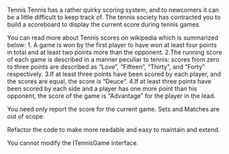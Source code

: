 Tennis
Tennis has a rather quirky scoring system, and to newcomers it can be a little difficult to keep track of. The tennis society has contracted you to build a scoreboard to display the current score during tennis games.

You can read more about Tennis scores on wikipedia which is summarized below:
	1. A game is won by the first player to have won at least four points in total and at least two points more than the opponent.
	2.The running score of each game is described in a manner peculiar to tennis: scores from zero to three points are described as “Love”, “Fifteen”, “Thirty”, and “Forty” respectively.
	3.If at least three points have been scored by each player, and the scores are equal, the score is “Deuce”.
	4.If at least three points have been scored by each side and a player has one more point than his opponent, the score of the game is “Advantage” for the player in the lead.

You need only report the score for the current game. Sets and Matches are out of scope.

Refactor the code to make more readable and easy to maintain and extend.

You cannot modify the ITennisGame interface.